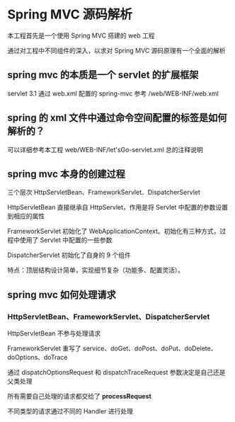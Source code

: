 # Spring MVC 源码解析
本工程首先是一个使用 Spring MVC 搭建的 web 工程

通过对工程中不同组件的深入，以求对 Spring MVC 源码原理有一个全面的解析

## spring mvc 的本质是一个 servlet 的扩展框架
servlet 3.1 通过 web.xml 配置的 spring-mvc 参考 /web/WEB-INF/web.xml

## spring 的 xml 文件中通过命令空间配置的标签是如何解析的？
可以详细参考本工程 web/WEB-INF/let'sGo-servlet.xml 总的注释说明

## spring mvc 本身的创建过程
三个层次 HttpServletBean、FrameworkServlet、DispatcherServlet

HttpServletBean 直接继承自 HttpServlet，作用是将 Servlet 中配置的参数设置到相应的属性

FrameworkServlet 初始化了 WebApplicationContext。初始化有三种方式，过程中使用了 Servlet 中配置的一些参数

DispatcherServlet 初始化了自身的 9 个组件

特点：顶层结构设计简单，实现细节复杂（功能多、配置灵活）。

## spring mvc 如何处理请求
### HttpServletBean、FrameworkServlet、DispatcherServlet
HttpServletBean 不参与处理请求

FrameworkServlet 重写了 service、doGet、doPost、doPut、doDelete、doOptions、doTrace

通过 dispatchOptionsRequest 和 dispatchTraceRequest 参数决定是自己还是父类处理

所有需要自己处理的请求都交给了 __processRequest__

不同类型的请求通过不同的 Handler 进行处理




